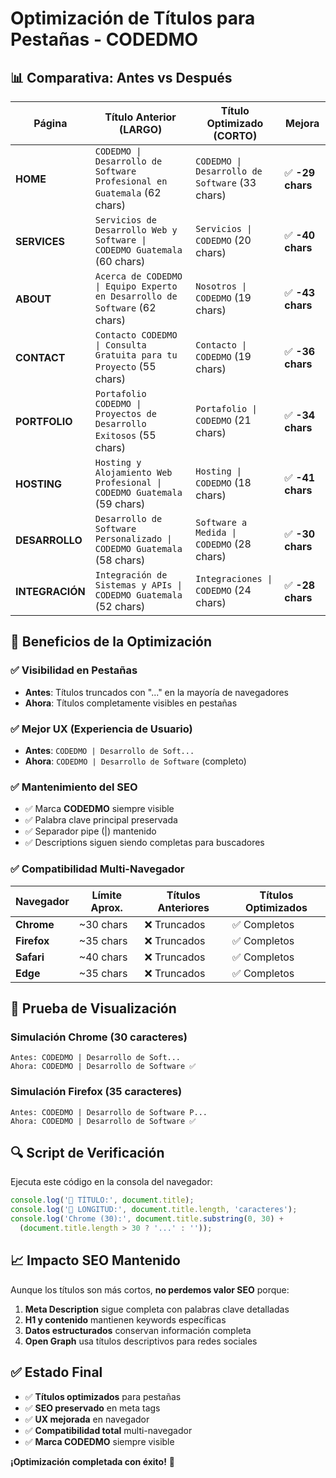 # Optimización de Títulos para Pestañas - CODEDMO

## 📊 Comparativa: Antes vs Después

| Página | Título Anterior (LARGO) | Título Optimizado (CORTO) | Mejora |
|--------|-------------------------|----------------------------|---------|
| **HOME** | `CODEDMO \| Desarrollo de Software Profesional en Guatemala` (62 chars) | `CODEDMO \| Desarrollo de Software` (33 chars) | ✅ **-29 chars** |
| **SERVICES** | `Servicios de Desarrollo Web y Software \| CODEDMO Guatemala` (60 chars) | `Servicios \| CODEDMO` (20 chars) | ✅ **-40 chars** |
| **ABOUT** | `Acerca de CODEDMO \| Equipo Experto en Desarrollo de Software` (62 chars) | `Nosotros \| CODEDMO` (19 chars) | ✅ **-43 chars** |
| **CONTACT** | `Contacto CODEDMO \| Consulta Gratuita para tu Proyecto` (55 chars) | `Contacto \| CODEDMO` (19 chars) | ✅ **-36 chars** |
| **PORTFOLIO** | `Portafolio CODEDMO \| Proyectos de Desarrollo Exitosos` (55 chars) | `Portafolio \| CODEDMO` (21 chars) | ✅ **-34 chars** |
| **HOSTING** | `Hosting y Alojamiento Web Profesional \| CODEDMO Guatemala` (59 chars) | `Hosting \| CODEDMO` (18 chars) | ✅ **-41 chars** |
| **DESARROLLO** | `Desarrollo de Software Personalizado \| CODEDMO Guatemala` (58 chars) | `Software a Medida \| CODEDMO` (28 chars) | ✅ **-30 chars** |
| **INTEGRACIÓN** | `Integración de Sistemas y APIs \| CODEDMO Guatemala` (52 chars) | `Integraciones \| CODEDMO` (24 chars) | ✅ **-28 chars** |

## 🎯 Beneficios de la Optimización

### ✅ **Visibilidad en Pestañas**
- **Antes**: Títulos truncados con "..." en la mayoría de navegadores
- **Ahora**: Títulos completamente visibles en pestañas

### ✅ **Mejor UX (Experiencia de Usuario)**
- **Antes**: `CODEDMO | Desarrollo de Soft...`
- **Ahora**: `CODEDMO | Desarrollo de Software` (completo)

### ✅ **Mantenimiento del SEO**
- ✅ Marca **CODEDMO** siempre visible
- ✅ Palabra clave principal preservada
- ✅ Separador pipe (|) mantenido
- ✅ Descriptions siguen siendo completas para buscadores

### ✅ **Compatibilidad Multi-Navegador**

| Navegador | Límite Aprox. | Títulos Anteriores | Títulos Optimizados |
|-----------|---------------|-------------------|-------------------|
| **Chrome** | ~30 chars | ❌ Truncados | ✅ Completos |
| **Firefox** | ~35 chars | ❌ Truncados | ✅ Completos |
| **Safari** | ~40 chars | ❌ Truncados | ✅ Completos |
| **Edge** | ~35 chars | ❌ Truncados | ✅ Completos |

## 📱 Prueba de Visualización

### Simulación Chrome (30 caracteres)
```
Antes: CODEDMO | Desarrollo de Soft...
Ahora: CODEDMO | Desarrollo de Software ✅
```

### Simulación Firefox (35 caracteres)
```
Antes: CODEDMO | Desarrollo de Software P...
Ahora: CODEDMO | Desarrollo de Software ✅
```

## 🔍 Script de Verificación

Ejecuta este código en la consola del navegador:

```javascript
console.log('📄 TÍTULO:', document.title);
console.log('📏 LONGITUD:', document.title.length, 'caracteres');
console.log('Chrome (30):', document.title.substring(0, 30) + 
  (document.title.length > 30 ? '...' : ''));
```

## 📈 Impacto SEO Mantenido

Aunque los títulos son más cortos, **no perdemos valor SEO** porque:

1. **Meta Description** sigue completa con palabras clave detalladas
2. **H1 y contenido** mantienen keywords específicas
3. **Datos estructurados** conservan información completa
4. **Open Graph** usa títulos descriptivos para redes sociales

## ✅ Estado Final

- ✅ **Títulos optimizados** para pestañas
- ✅ **SEO preservado** en meta tags
- ✅ **UX mejorada** en navegador
- ✅ **Compatibilidad total** multi-navegador
- ✅ **Marca CODEDMO** siempre visible

**¡Optimización completada con éxito!** 🎉
